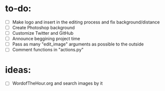 # to-do:

- [ ] Make logo and insert in the editing process and fix background/distance
- [ ] Create Photoshop background
- [ ] Customize Twitter and GitHub
- [ ] Announce beggining project time
- [ ] Pass as many "edit_image" arguments as possible to the outside
- [ ] Comment functions in "actions.py"

# ideas:

- [ ] WordofTheHour.org and search images by it

